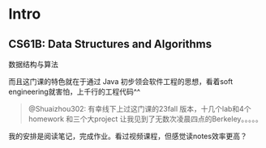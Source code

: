 # Intro

## CS61B: Data Structures and Algorithms <a href="#cs61b-data-structures-and-algorithms" id="cs61b-data-structures-and-algorithms"></a>

数据结构与算法

而且这门课的特色就在于通过 Java 初步领会软件工程的思想，看着soft engineering就害怕，上千行的工程代码^^

> @Shuaizhou302: 有幸线下上过这门课的23fall 版本，十几个lab和4个homework 和三个大project 让我见到了无数次凌晨四点的Berkeley。。。。。

我的安排是阅读笔记，完成作业。看过视频课程，但感觉读notes效率更高？
